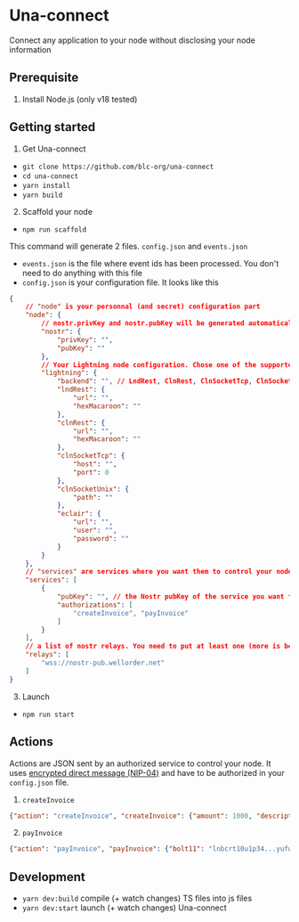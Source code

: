 # Una-connect

Connect any application to your node without disclosing your node information

## Prerequisite

1. Install Node.js (only v18 tested)

## Getting started

1. Get Una-connect
- `git clone https://github.com/blc-org/una-connect`
- `cd una-connect`
- `yarn install`
- `yarn build`

2. Scaffold your node
- `npm run scaffold`

This command will generate 2 files. `config.json` and `events.json`
- `events.json` is the file where event ids has been processed. You don't need to do anything with this file
- `config.json` is your configuration file. It looks like this
```json
{
    // "node" is your personnal (and secret) configuration part
    "node": {
        // nostr.privKey and nostr.pubKey will be generated automatically
        "nostr": {
            "privKey": "",
            "pubKey": ""
        },
        // Your Lightning node configuration. Chose one of the supported backend
        "lightning": {
            "backend": "", // LndRest, ClnRest, ClnSocketTcp, ClnSocketUnix, Eclair
            "lndRest": {
                "url": "",
                "hexMacaroon": ""
            },
            "clnRest": {
                "url": "",
                "hexMacaroon": ""
            },
            "clnSocketTcp": {
                "host": "",
                "port": 0
            },
            "clnSocketUnix": {
                "path": ""
            },
            "eclair": {
                "url": "",
                "user": "",
                "password": ""
            }
        }
    },
    // "services" are services where you want them to control your node
    "services": [
        {
            "pubKey": "", // the Nostr pubKey of the service you want to authorize
            "authorizations": [
                "createInvoice", "payInvoice"
            ]
        }
    ],
    // a list of nostr relays. You need to put at least one (more is better) same used by services
    "relays": [
        "wss://nostr-pub.wellorder.net"
    ]
}
```

3. Launch
- `npm run start`

## Actions

Actions are JSON sent by an authorized service to control your node. It uses [encrypted direct message (NIP-04)](https://github.com/nostr-protocol/nips/blob/master/04.md) and have to be authorized in your `config.json` file.

1. `createInvoice`
```json
{"action": "createInvoice", "createInvoice": {"amount": 1000, "description": "Hello from Una-connect!"}}
```

2. `payInvoice`
```json
{"action": "payInvoice", "payInvoice": {"bolt11": "lnbcrt10u1p34...yufwppz6cp69j0zh"}}
```

## Development

- `yarn dev:build` compile (+ watch changes) TS files into js files
- `yarn dev:start` launch (+ watch changes) Una-connect